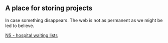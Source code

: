 ## A place for storing projects
In case something disappears. The web is not as permanent as we might be led to believe.

[NS - hospital waiting lists](https://giacomobg.github.io/backups/ns-waiting-lists/index.html)
